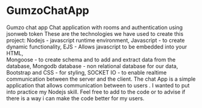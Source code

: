 # GumzoChatApp
Gumzo chat app
Chat application with rooms and authentication using jsonweb token 
These are the technologies we have used to create this project: 
Nodejs - javascript runtime environment,
Javascript - to create dynamic functionality,
EJS - Allows javascript to be embedded into your HTML,  
Mongoose - to create schema and to add and extract data from the database,
Mongodb database - non relational database for our data,
Bootstrap and CSS - for styling,
SOCKET IO - to enable realtime communication between the server and the client.
The chat App is a simple application that allows communication between to users . I wanted to put into practice my Nodejs skill.
Feel free to add to the code or to advise if there is a way i can make the code better for my users.


